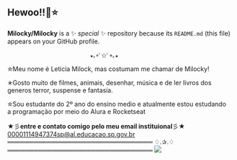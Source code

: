 ## Hewoo!!🦋⭐

**Milocky/Milocky** is a ✨ _special_ ✨ repository because its `README.md` (this file) appears on your GitHub profile.

                              ★｡+ﾟ☆ﾟ+｡★
✮Meu nome é Leticia Milock, mas costumam me chamar de Milocky!

✭Gosto muito de filmes, animais, desenhar, música e de ler livros
dos generos terror, suspense e fantasia.

✮Sou estudante do 2º ano do ensino medio e atualmente estou estudando 
a programação por meio do Alura e Rocketseat

★彡**entre e contato comigo pelo meu email instituional**彡★
    00001114947374sp@al.educacao.sp.gov.br
═════════════════════════════════ ♢.✰.♢ ═════════════════════════════════
![](https://media1.tenor.com/m/eZbarzKIwdIAAAAd/cat-cat-stare.gif)
